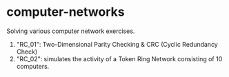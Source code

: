 # computer-networks
Solving various computer network exercises.

1. "RC_01": Two-Dimensional Parity Checking & CRC (Cyclic Redundancy Check)
2. "RC_02": simulates the activity of a Token Ring Network consisting of 10 computers.
